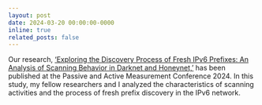 ```yaml
---
layout: post
date: 2024-03-20 00:00:00-0000
inline: true
related_posts: false
---
```


Our research, [‘Exploring the Discovery Process of Fresh IPv6 Prefixes: An Analysis of Scanning Behavior in Darknet and Honeynet,’](https://link.springer.com/chapter/10.1007/978-3-031-56249-5_4) has been published at the Passive and Active Measurement Conference 2024. In this study, my fellow researchers and I analyzed the characteristics of scanning activities and the process of fresh prefix discovery in the IPv6 network.